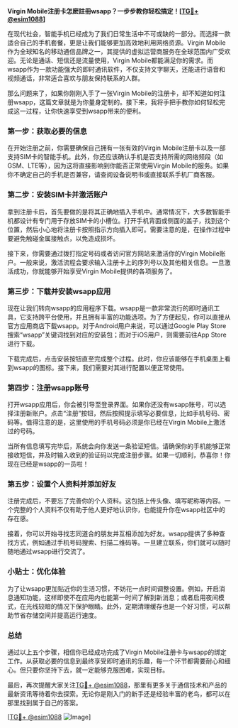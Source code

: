 **Virgin Mobile注册卡怎麽註冊wsapp？一步步教你轻松搞定！[[TG💪+ @esim1088](https://t.me/s/esim1088)]**

在现代社会，智能手机已经成为了我们日常生活中不可或缺的一部分。而选择一款适合自己的手机套餐，更是让我们能够更加高效地利用网络资源。Virgin Mobile作为全球知名的移动通信品牌之一，其提供的虚拟运营商服务在全球范围内广受欢迎。无论是通话、短信还是流量使用，Virgin Mobile都能满足你的需求。而wsapp作为一款功能强大的即时通讯软件，不仅支持文字聊天，还能进行语音和视频通话，非常适合喜欢与朋友保持联系的人群。

那么问题来了，如果你刚刚入手了一张Virgin Mobile的注册卡，却不知道如何注册wsapp，这篇文章就是为你量身定制的。接下来，我将手把手教你如何轻松完成这一过程，让你快速享受到wsapp带来的便利。

### 第一步：获取必要的信息

在开始注册之前，你需要确保自己拥有一张有效的Virgin Mobile注册卡以及一部支持SIM卡的智能手机。此外，你还应该确认手机是否支持所需的网络频段（如GSM、LTE等），因为这将直接影响到你能否正常使用Virgin Mobile的服务。如果你不确定自己的手机是否兼容，请查阅设备说明书或直接联系手机厂商客服。

### 第二步：安装SIM卡并激活账户

拿到注册卡后，首先要做的是将其正确地插入手机中。通常情况下，大多数智能手机都设计有专门用于存放SIM卡的小槽位。打开手机背面或侧面的盖子，找到这个位置，然后小心地将注册卡按照指示方向插入即可。需要注意的是，在操作过程中要避免触碰金属接触点，以免造成损坏。

接下来，你需要通过拨打指定号码或者访问官方网站来激活你的Virgin Mobile账户。一般来说，激活流程会要求输入注册卡上的序列号以及其他相关信息。一旦激活成功，你就能够开始享受Virgin Mobile提供的各项服务了。

### 第三步：下载并安装wsapp应用

现在让我们转向wsapp的应用程序下载。wsapp是一款非常流行的即时通讯工具，它支持跨平台使用，并且拥有丰富的功能选项。为了方便起见，你可以直接从官方应用商店下载wsapp。对于Android用户来说，可以通过Google Play Store搜索“wsapp”关键词找到对应的安装包；而对于iOS用户，则需要前往App Store进行下载。

下载完成后，点击安装按钮直至完成整个过程。此时，你应该能够在手机桌面上看到wsapp的图标。接下来，我们需要对其进行配置以便正常使用。

### 第四步：注册wsapp账号

打开wsapp应用后，你会被引导至登录界面。如果你还没有wsapp账号，可以选择注册新账户。点击“注册”按钮，然后按照提示填写必要信息，比如手机号码、密码等。值得注意的是，这里使用的手机号码必须是你已经在Virgin Mobile上激活过的号码。

当所有信息填写完毕后，系统会向你发送一条验证短信。请确保你的手机能够正常接收短信，并及时输入收到的验证码以完成注册步骤。如果一切顺利，恭喜你！你现在已经是wsapp的一员啦！

### 第五步：设置个人资料并添加好友

注册完成后，不要忘了完善你的个人资料。这包括上传头像、填写昵称等内容。一个完整的个人资料不仅有助于他人更好地认识你，也能提升你在wsapp社区中的存在感。

接着，你可以开始寻找志同道合的朋友并互相添加为好友。wsapp提供了多种查找方式，例如通过手机号码搜索、扫描二维码等。一旦建立联系，你们就可以随时随地通过wsapp进行交流了。

### 小贴士：优化体验

为了让wsapp更加贴近你的生活习惯，不妨花一点时间调整设置。例如，开启消息通知功能，这样即使不在应用内也能第一时间了解到新消息；或者启用夜间模式，在光线较暗的情况下保护眼睛。此外，定期清理缓存也是一个好习惯，可以帮助节省存储空间并提高运行速度。

### 总结

通过以上五个步骤，相信你已经成功完成了Virgin Mobile注册卡与wsapp的绑定工作。从获取必要的信息到最终享受即时通讯的乐趣，每一个环节都需要耐心和细心。但只要你坚持下去，就一定能够克服困难，实现目标。

最后，再次提醒大家关注[TG💪+ @esim1088](https://t.me/s/esim1088)，那里有更多关于通信技术和产品的最新资讯等待着你去探索。无论你是刚入门的新手还是经验丰富的老鸟，都可以在那里找到属于自己的答案。

[[TG💪+ @esim1088](https://t.me/s/esim1088) ![Image](https://i.postimg.cc/4NQfJmqS/Snipaste-2025-05-13-00-14-12.png)]